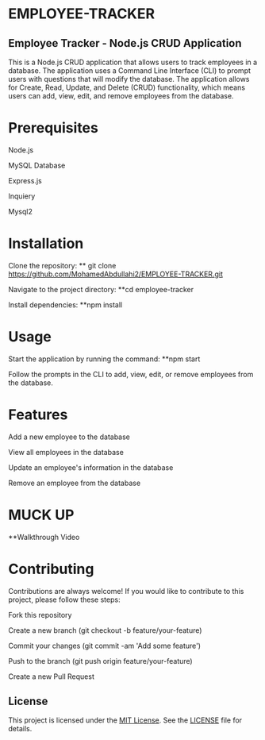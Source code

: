 ﻿# EMPLOYEE-TRACKER


## Employee Tracker - Node.js CRUD Application

This is a Node.js CRUD application that allows users to track employees in a database. The application uses a Command Line Interface (CLI) to prompt users with questions that will modify the database. The application allows for Create, Read, Update, and Delete (CRUD) functionality, which means users can add, view, edit, and remove employees from the database.

# Prerequisites

Node.js

MySQL Database

Express.js 

Inquiery 

Mysql2
 
 
# Installation

Clone the repository: ** git clone https://github.com/MohamedAbdullahi2/EMPLOYEE-TRACKER.git

Navigate to the project directory: **cd employee-tracker

Install dependencies: **npm install

# Usage
Start the application by running the command: **npm start

Follow the prompts in the CLI to add, view, edit, or remove employees from the database.

# Features

Add a new employee to the database

View all employees in the database

Update an employee's information in the database

Remove an employee from the database

# MUCK UP 


**Walkthrough Video         


# Contributing

Contributions are always welcome! If you would like to contribute to this project, please follow these steps:

Fork this repository

Create a new branch (git checkout -b feature/your-feature)

Commit your changes (git commit -am 'Add some feature')

Push to the branch (git push origin feature/your-feature)

Create a new Pull Request






## License

This project is licensed under the [MIT License](https://opensource.org/licenses/MIT). See the [LICENSE](LICENSE) file for details.



